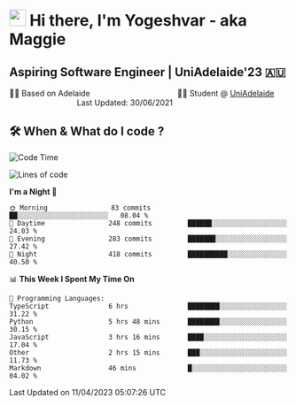 <h1><img src="https://emojis.slackmojis.com/emojis/images/1531849430/4246/blob-sunglasses.gif?1531849430" width="30"/> Hi there, I'm Yogeshvar - aka Maggie</h1>

## Aspiring Software Engineer | UniAdelaide'23 🇦🇺  
🏂🏻  Based on Adelaide &nbsp;&nbsp;&nbsp;&nbsp;&nbsp;&nbsp;&nbsp;&nbsp;&nbsp;&nbsp;&nbsp;&nbsp;&nbsp;&nbsp;&nbsp;&nbsp;&nbsp;&nbsp;&nbsp;&nbsp;&nbsp;&nbsp;&nbsp;&nbsp;&nbsp;&nbsp;&nbsp;&nbsp;&nbsp;&nbsp;&nbsp;&nbsp;&nbsp;&nbsp;&nbsp;&nbsp;&nbsp;&nbsp;&nbsp;👨‍💻 Student @ [UniAdelaide](https://www.adelaide.edu.au)   &nbsp;&nbsp;&nbsp;&nbsp;&nbsp;&nbsp;&nbsp;&nbsp;&nbsp;&nbsp;&nbsp;&nbsp;&nbsp;&nbsp;&nbsp;&nbsp;&nbsp;&nbsp;&nbsp;&nbsp;&nbsp;&nbsp;&nbsp;&nbsp;&nbsp;&nbsp;&nbsp;&nbsp;&nbsp;&nbsp;&nbsp;Last Updated: 30/06/2021

## 🛠 When & What do I code ?  

<!--START_SECTION:waka-->
![Code Time](http://img.shields.io/badge/Code%20Time-2%2C076%20hrs%2043%20mins-blue)

![Lines of code](https://img.shields.io/badge/From%20Hello%20World%20I%27ve%20Written-3.5%20million%20lines%20of%20code-blue)

**I'm a Night 🦉** 

```text
🌞 Morning                83 commits          ██░░░░░░░░░░░░░░░░░░░░░░░   08.04 % 
🌆 Daytime                248 commits         ██████░░░░░░░░░░░░░░░░░░░   24.03 % 
🌃 Evening                283 commits         ███████░░░░░░░░░░░░░░░░░░   27.42 % 
🌙 Night                  418 commits         ██████████░░░░░░░░░░░░░░░   40.50 % 
```


📊 **This Week I Spent My Time On** 

```text
💬 Programming Languages: 
TypeScript               6 hrs               ████████░░░░░░░░░░░░░░░░░   31.22 % 
Python                   5 hrs 48 mins       ████████░░░░░░░░░░░░░░░░░   30.15 % 
JavaScript               3 hrs 16 mins       ████░░░░░░░░░░░░░░░░░░░░░   17.04 % 
Other                    2 hrs 15 mins       ███░░░░░░░░░░░░░░░░░░░░░░   11.73 % 
Markdown                 46 mins             █░░░░░░░░░░░░░░░░░░░░░░░░   04.02 % 
```


 Last Updated on 11/04/2023 05:07:26 UTC
<!--END_SECTION:waka-->
